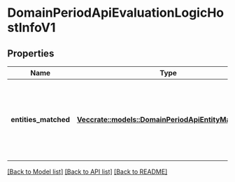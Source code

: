 # DomainPeriodApiEvaluationLogicHostInfoV1

## Properties

Name | Type | Description | Notes
------------ | ------------- | ------------- | -------------
**entities_matched** | [**Vec<crate::models::DomainPeriodApiEntityMatchedV1>**](domain.APIEntityMatchedV1.md) | Refers to all the entities that were matched together during entity resolution process | 

[[Back to Model list]](../README.md#documentation-for-models) [[Back to API list]](../README.md#documentation-for-api-endpoints) [[Back to README]](../README.md)


